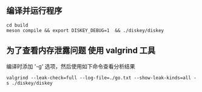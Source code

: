 
## 编译并运行程序
```shell
cd build 
meson compile && export DISKEY_DEBUG=1  && ./diskey/diskey
```

## 为了查看内存泄露问题 使用 valgrind 工具
编译时添加 '-g' 选项，然后使用如下命令查看分析结果
```shell
valgrind --leak-check=full --log-file=./go.txt --show-leak-kinds=all -s ./diskey/diskey
```
